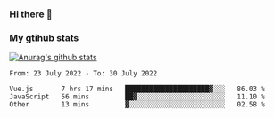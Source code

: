 ### Hi there 👋

### My gtihub stats

[![Anurag's github stats](https://github-readme-stats.vercel.app/api?username=gaozhidong)](https://github.com/gaozhidong/github-readme-stats)

<!--START_SECTION:waka-->

```text
From: 23 July 2022 - To: 30 July 2022

Vue.js       7 hrs 17 mins   █████████████████████▓░░░   86.03 %
JavaScript   56 mins         ██▓░░░░░░░░░░░░░░░░░░░░░░   11.10 %
Other        13 mins         ▓░░░░░░░░░░░░░░░░░░░░░░░░   02.58 %
```

<!--END_SECTION:waka-->